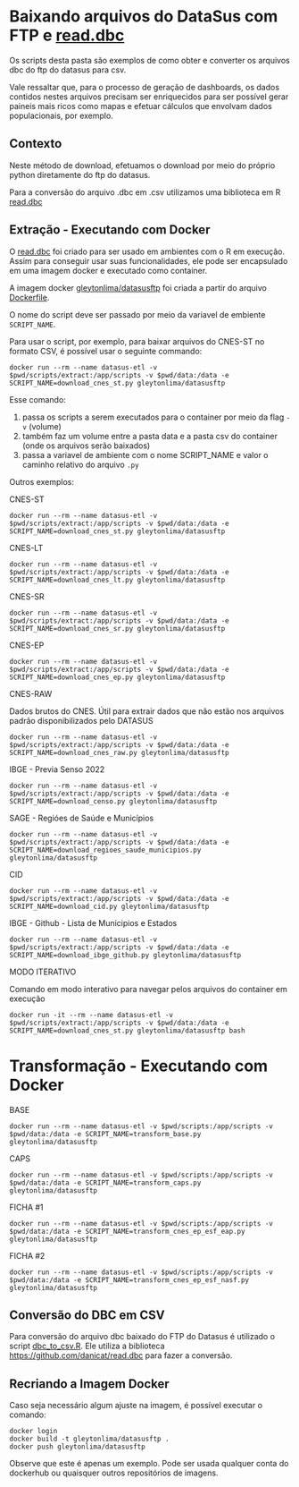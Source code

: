 # Baixando arquivos do DataSus com FTP e [read.dbc](https://github.com/danicat/read.dbc)

Os scripts desta pasta são exemplos de como obter e converter os arquivos dbc do ftp do datasus para csv.

Vale ressaltar que, para o processo de geração de dashboards, os dados contidos nestes arquivos precisam ser
enriquecidos para ser possível gerar paineis mais ricos como mapas e efetuar cálculos que envolvam dados
populacionais, por exemplo.

## Contexto

Neste método de download, efetuamos o download por meio do próprio python diretamente do ftp do datasus.

Para a conversão do arquivo .dbc em .csv utilizamos uma biblioteca em R [read.dbc](https://github.com/danicat/read.dbc)

## Extração - Executando com Docker

O [read.dbc](https://github.com/danicat/read.dbc) foi criado para ser usado em ambientes com o R em execução. 
Assim para conseguir usar suas funcionalidades, ele pode ser encapsulado em uma imagem docker e executado como container.

A imagem docker [gleytonlima/datasusftp](https://hub.docker.com/r/gleytonlima/datasusftp) foi criada a partir do arquivo
[Dockerfile](Dockerfile).

O nome do script deve ser passado por meio da variavel de embiente `SCRIPT_NAME`.

Para usar o script, por exemplo, para baixar arquivos do CNES-ST no formato CSV, é possível usar o seguinte
commando:

```commandline
docker run --rm --name datasus-etl -v $pwd/scripts/extract:/app/scripts -v $pwd/data:/data -e SCRIPT_NAME=download_cnes_st.py gleytonlima/datasusftp
```

Esse comando:
1. passa os scripts a serem executados para o container por meio da flag `-v` (volume)
2. também faz um volume entre a pasta data e a pasta csv do container (onde os arquivos serão baixados)
3. passa a variavel de ambiente com o nome SCRIPT_NAME e valor o caminho relativo do arquivo `.py`

Outros exemplos:

CNES-ST

```commandline
docker run --rm --name datasus-etl -v $pwd/scripts/extract:/app/scripts -v $pwd/data:/data -e SCRIPT_NAME=download_cnes_st.py gleytonlima/datasusftp
```

CNES-LT

```commandline
docker run --rm --name datasus-etl -v $pwd/scripts/extract:/app/scripts -v $pwd/data:/data -e SCRIPT_NAME=download_cnes_lt.py gleytonlima/datasusftp
```

CNES-SR

```commandline
docker run --rm --name datasus-etl -v $pwd/scripts/extract:/app/scripts -v $pwd/data:/data -e SCRIPT_NAME=download_cnes_sr.py gleytonlima/datasusftp
```

CNES-EP

```commandline
docker run --rm --name datasus-etl -v $pwd/scripts/extract:/app/scripts -v $pwd/data:/data -e SCRIPT_NAME=download_cnes_ep.py gleytonlima/datasusftp
```

CNES-RAW

Dados brutos do CNES. Útil para extrair dados que não estão nos arquivos padrão disponibilizados
pelo DATASUS

```commandline
docker run --rm --name datasus-etl -v $pwd/scripts/extract:/app/scripts -v $pwd/data:/data -e SCRIPT_NAME=download_cnes_raw.py gleytonlima/datasusftp
```

IBGE - Previa Senso 2022

```commandline
docker run --rm --name datasus-etl -v $pwd/scripts/extract:/app/scripts -v $pwd/data:/data -e SCRIPT_NAME=download_censo.py gleytonlima/datasusftp
```

SAGE - Regióes de Saúde e Municípios

```commandline
docker run --rm --name datasus-etl -v $pwd/scripts/extract:/app/scripts -v $pwd/data:/data -e SCRIPT_NAME=download_regioes_saude_municipios.py gleytonlima/datasusftp
```

CID

```commandline
docker run --rm --name datasus-etl -v $pwd/scripts/extract:/app/scripts -v $pwd/data:/data -e SCRIPT_NAME=download_cid.py gleytonlima/datasusftp
```

IBGE - Github - Lista de Municipios e Estados

```commandline
docker run --rm --name datasus-etl -v $pwd/scripts/extract:/app/scripts -v $pwd/data:/data -e SCRIPT_NAME=download_ibge_github.py gleytonlima/datasusftp
```

MODO ITERATIVO

Comando em modo interativo para navegar pelos arquivos do container em execução

```commandline
docker run -it --rm --name datasus-etl -v $pwd/scripts/extract:/app/scripts -v $pwd/data:/data -e SCRIPT_NAME=download_cnes_st.py gleytonlima/datasusftp bash
```

# Transformação - Executando com Docker

BASE

```commandline
docker run --rm --name datasus-etl -v $pwd/scripts:/app/scripts -v $pwd/data:/data -e SCRIPT_NAME=transform_base.py gleytonlima/datasusftp
```

CAPS

```commandline
docker run --rm --name datasus-etl -v $pwd/scripts:/app/scripts -v $pwd/data:/data -e SCRIPT_NAME=transform_caps.py gleytonlima/datasusftp
```

FICHA #1

```commandline
docker run --rm --name datasus-etl -v $pwd/scripts:/app/scripts -v $pwd/data:/data -e SCRIPT_NAME=transform_cnes_ep_esf_eap.py gleytonlima/datasusftp
```

FICHA #2

```commandline
docker run --rm --name datasus-etl -v $pwd/scripts:/app/scripts -v $pwd/data:/data -e SCRIPT_NAME=transform_cnes_ep_esf_nasf.py gleytonlima/datasusftp
```


## Conversão do DBC em CSV

Para conversão do arquivo dbc baixado do FTP do Datasus é utilizado o script [dbc_to_csv.R](scripts/extract/dbc_to_csv.R).
Ele utiliza a biblioteca https://github.com/danicat/read.dbc para fazer a conversão.

## Recriando a Imagem Docker

Caso seja necessário algum ajuste na imagem, é possível executar o comando:

```commandline
docker login
docker build -t gleytonlima/datasusftp .
docker push gleytonlima/datasusftp
```

Observe que este é apenas um exemplo. Pode ser usada qualquer conta do dockerhub ou quaisquer outros
repositórios de imagens.